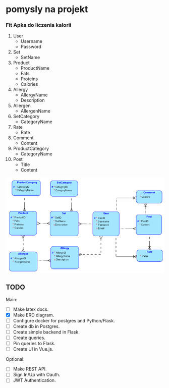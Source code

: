 # pomysly na projekt

### Fit Apka do liczenia kalorii
1. User
   - Username
   - Password
2. Set
   - SetName
3. Product
    - ProductName
    - Fats
    - Proteins
    - Calories
4. Allergy
    - AllergyName
    - Description
5. Allergen
    - AllergenName
6. SetCategory
    - CategoryName
7. Rate
    - Rate
8. Comment
    - Content
9.  ProductCategory
    - CategoryName
10. Post
    - Title
    - Content

![alt text](fitapka_erd.png "ERD Diagram")

## TODO
Main:
- [ ] Make latex docs.
- [x] Make ERD diagram.
- [ ] Configure docker for postgres and Python/Flask.
- [ ] Create db in Postgres.
- [ ] Create simple backend in Flask.
- [ ] Create queries.
- [ ] Pin queries to Flask.
- [ ] Create UI in Vue.js.

Optional:
- [ ] Make REST API.
- [ ] Sign In/Up with Oauth.
- [ ] JWT Authentication.